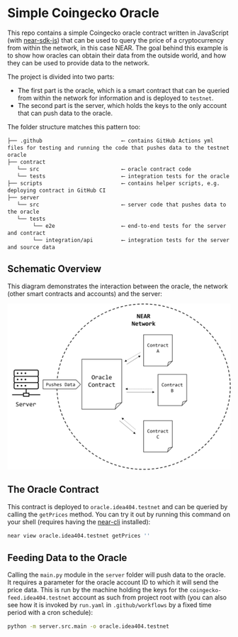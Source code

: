 # Simple Coingecko Oracle
This repo contains a simple Coingecko oracle contract written in JavaScript (with [near-sdk-js](https://github.com/near/near-sdk-js)) that can be used to query the price of a cryptocurrency from within the network, in this case NEAR. The goal behind this example is to show how oracles can obtain their data from the outside world, and how they can be used to provide data to the network. 

The project is divided into two parts:
  - The first part is the oracle, which is a smart contract that can be queried from within the network for information and is deployed to `testnet`.
  - The second part is the server, which holds the keys to the only account that can push data to the oracle.

The folder structure matches this pattern too:

```
├── .github                         ⟵ contains GitHub Actions yml files for testing and running the code that pushes data to the testnet oracle
├── contract
   └── src                          ⟵ oracle contract code
   └── tests                        ⟵ integration tests for the oracle
├── scripts                         ⟵ contains helper scripts, e.g. deploying contract in GitHub CI  
├── server
   └── src                          ⟵ server code that pushes data to the oracle
   └── tests                        
        └── e2e                     ⟵ end-to-end tests for the server and contract
        └── integration/api         ⟵ integration tests for the server and source data
```

## Schematic Overview

This diagram demonstrates the interaction between the oracle, the network (other smart contracts and accounts) and the server:

![Schematic Overview](./.assets/schematic.png "Schematic Overview")

## The Oracle Contract
This contract is deployed to `oracle.idea404.testnet` and can be queried by calling the `getPrices` method. You can try it out by running this command on your shell (requires having the [near-cli](https://github.com/near/near-cli) installed): 

```sh
near view oracle.idea404.testnet getPrices ''
```

## Feeding Data to the Oracle

Calling the `main.py` module in the `server` folder will push data to the oracle. It requires a parameter for the oracle account ID to which it will send the price data. This is run by the machine holding the keys for the `coingecko-feed.idea404.testnet` account as such from project root  with (you can also see how it is invoked by `run.yaml` in `.github/workflows` by a fixed time period with a cron schedule):

```sh
python -m server.src.main -o oracle.idea404.testnet
```
